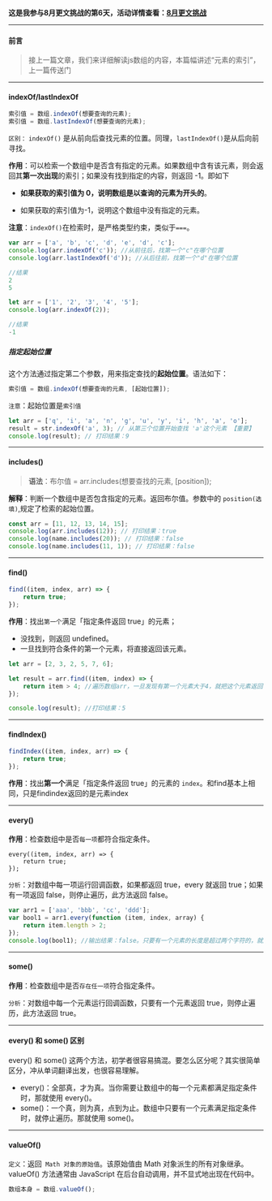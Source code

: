 

**这是我参与8月更文挑战的第6天，活动详情查看：[8月更文挑战](https://juejin.cn/post/6987962113788493831)**

------

#### 前言

> 接上一篇文章，我们来详细解读js数组的内容，本篇幅讲述“元素的索引”，上一篇传送门

---------

#### 



#### indexOf/lastIndexOf

```javascript
索引值 = 数组.indexOf(想要查询的元素);
索引值 = 数组.lastIndexOf(想要查询的元素);
```

`区别：` `indexOf()` 是从前向后查找元素的位置。同理，`lastIndexOf()`是从后向前寻找。

**作用**：可以检索一个数组中是否含有指定的元素。如果数组中含有该元素，则会返回其**第一次出现**的索引；如果没有找到指定的内容，则返回 -1。即如下

-   **如果获取的索引值为 0，说明数组是以查询的元素为开头的**。

-   如果获取的索引值为-1，说明这个数组中没有指定的元素。

**注意**：`indexOf()`在检索时，是严格类型约束，类似于`===`。



```javascript
var arr = ['a', 'b', 'c', 'd', 'e', 'd', 'c'];
console.log(arr.indexOf('c')); //从前往后，找第一个"c"在哪个位置
console.log(arr.lastIndexOf('d')); //从后往前，找第一个"d"在哪个位置

//结果
2
5

let arr = ['1', '2', '3', '4', '5'];
console.log(arr.indexOf(2));

//结果
-1

```

##### 指定起始位置

这个方法通过指定第二个参数，用来指定查找的**起始位置**。语法如下：

```javascript
索引值 = 数组.indexOf(想要查询的元素, [起始位置]);
```

`注意`：起始位置是`索引值`

```javascript
let arr = ['q', 'i', 'a', 'n', 'g', 'u', 'y', 'i', 'h', 'a', 'o'];
result = str.indexOf('a', 3); // 从第三个位置开始查找 'a'这个元素 【重要】
console.log(result); // 打印结果：9
```

-------



#### includes()

> **语法**：布尔值 = arr.includes(想要查找的元素, [position]);

**解释**：判断一个数组中是否包含指定的元素。返回布尔值。参数中的 `position(选填)`,规定了检索的起始位置。

```js
const arr = [11, 12, 13, 14, 15];
console.log(arr.includes(12)); // 打印结果：true
console.log(name.includes(20)); // 打印结果：false
console.log(name.includes(11, 1)); // 打印结果：false
```

--------

#### find()

```javascript
find((item, index, arr) => {
    return true;
});
```

**作用**：找出`第一个`满足「指定条件返回 true」的元素；

- 没找到，则返回 undefined。
- 一旦找到符合条件的第一个元素，将直接返回该元素。

```javascript
let arr = [2, 3, 2, 5, 7, 6];

let result = arr.find((item, index) => {
    return item > 4; //遍历数组arr，一旦发现有第一个元素大于4，就把这个元素返回
});

console.log(result); //打印结果：5
```



-----------



#### findIndex()

```javascript
findIndex((item, index, arr) => {
    return true;
});
```

**作用**：找出**第一个**满足「指定条件返回 true」的元素的 `index`。和find基本上相同，只是findindex返回的是元素index

------



#### every()

**作用**：检查数组中是否`每一项`都符合指定条件。

```
every((item, index, arr) => {
    return true;
});
```

`分析`：对数组中每一项运行回调函数，如果都返回 true，every 就返回 true；如果有一项返回 false，则停止遍历，此方法返回 false。



```javascript
var arr1 = ['aaa', 'bbb', 'cc', 'ddd'];
var bool1 = arr1.every(function (item, index, array) {
    return item.length > 2;
});
console.log(bool1); //输出结果：false。只要有一个元素的长度是超过两个字符的，就返回false

```



------



#### some()

**作用**：检查数组中是否`存在任一项`符合指定条件。

`分析`：对数组中每一个元素运行回调函数，只要有一个元素返回 true，则停止遍历，此方法返回 true。

-----

#### every() 和 some() 区别

every() 和 some() 这两个方法，初学者很容易搞混。要怎么区分呢？其实很简单区分，冲从单词翻译出发，也很容易理解。

-   every()：全部真，才为真。当你需要让数组中的每一个元素都满足指定条件时，那就使用 every()。
-   some()：一个真，则为真，点到为止。数组中只要有一个元素满足指定条件时，就停止遍历。那就使用 some()。

----------

#### valueOf()

`定义`：返回` Math 对象的原始值`。该原始值由 Math 对象派生的所有对象继承。valueOf() 方法通常由 JavaScript 在后台自动调用，并不显式地出现在代码中。

```javascript
数组本身 = 数组.valueOf();
```

